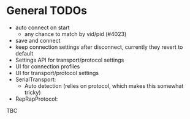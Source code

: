 # General TODOs

  * auto connect on start
    * any chance to match by vid/pid (#4023)
  * save and connect
  * keep connection settings after disconnect, currently they revert to default
  * Settings API for transport/protocol settings
  * UI for connection profiles
  * UI for transport/protocol settings
  * SerialTransport:
    * Auto detection (relies on protocol, which makes this somewhat tricky)
  * RepRapProtocol:

TBC
